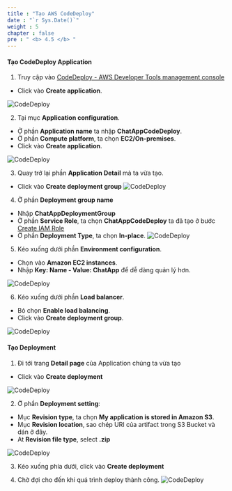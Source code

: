```yaml
---
title : "Tạo AWS CodeDeploy"
date : "`r Sys.Date()`"
weight : 5
chapter : false
pre : " <b> 4.5 </b> "
---
```


#### Tạo CodeDeploy Application

1. Truy cập vào [CodeDeploy - AWS Developer Tools management console](https://eu-west-2.console.aws.amazon.com/codesuite/codedeploy/start)
  + Click vào **Create application**.
  
![CodeDeploy](https://tamlv.buzz/aws-workshop/images/4.pipeline/017-codedeploy.png)

2. Tại mục **Application configuration**.
  + Ở phần **Application name** ta nhập **ChatAppCodeDeploy**.
  + Ở phần **Compute platform**, ta chọn **EC2/On-premises**.
  + Click vào **Create application**.
  
![CodeDeploy](https://tamlv.buzz/aws-workshop/images/4.pipeline/018-codedeploy.png)

3. Quay trở lại phần **Application Detail** mà ta vừa tạo.
  + Click vào **Create deployment group**
![CodeDeploy](https://tamlv.buzz/aws-workshop/images/4.pipeline/019-codedeploy.png)

4. Ở phần **Deployment group name**
  + Nhập **ChatAppDeploymentGroup**
  + Ở phần **Service Role**, ta chọn **ChatAppCodeDeploy** ta đã tạo ở bước [Create IAM Role](/2-Prerequiste/2.3-createiamrole/)
  + Ở phần **Deployment Type**, ta chọn **In-place**.
![CodeDeploy](https://tamlv.buzz/aws-workshop/images/4.pipeline/020-codedeploy.png)

5. Kéo xuống dưới phần **Environment configuration**.
  + Chọn vào **Amazon EC2 instances**.
  + Nhập **Key: Name - Value: ChatApp** để dễ dàng quản lý hơn.

![CodeDeploy](https://tamlv.buzz/aws-workshop/images/4.pipeline/021-codedeploy.png)

6. Kéo xuống dưới phần **Load balancer**.
  + Bỏ chọn **Enable load balancing**.
  + Click vào **Create deployment group**.

![CodeDeploy](https://tamlv.buzz/aws-workshop/images/4.pipeline/022-codedeploy.png)


#### Tạo Deployment
1. Đi tới trang **Detail page** của Application chúng ta vừa tạo
  + Click vào **Create deployment**

![CodeDeploy](https://tamlv.buzz/aws-workshop/images/4.pipeline/023-codedeploy.png)

2. Ở phần **Deployment setting**:
  + Mục **Revision type**, ta chọn **My application is stored in Amazon S3**.
  + Mục **Revision location**, sao chép URI của artifact trong S3 Bucket và dán ở đây.
  + At **Revision file type**, select **.zip**

![CodeDeploy](https://tamlv.buzz/aws-workshop/images/4.pipeline/024-codedeploy.png)

3. Kéo xuống phía dưới, click vào **Create deployment**

4. Chờ đợi cho đến khi quá trình deploy thành công.
![CodeDeploy](https://tamlv.buzz/aws-workshop/images/4.pipeline/025-codedeploy.png)